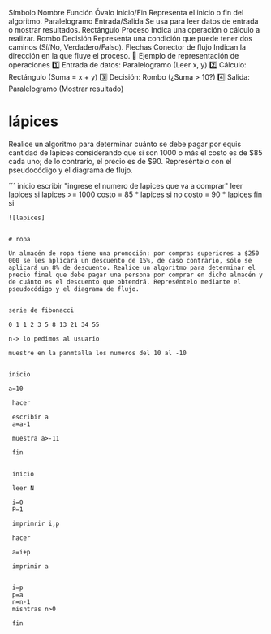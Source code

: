 Símbolo	Nombre	Función
 Óvalo	         Inicio/Fin	Representa el inicio o fin del algoritmo.
 Paralelogramo	 Entrada/Salida	Se usa para leer datos de entrada o mostrar resultados.
 Rectángulo	     Proceso	Indica una operación o cálculo a realizar.
 Rombo	         Decisión	Representa una condición que puede tener dos caminos (Sí/No, Verdadero/Falso).
 Flechas	     Conector de flujo	Indican la dirección en la que fluye el proceso.
📌 Ejemplo de representación de operaciones
1️⃣ Entrada de datos: Paralelogramo (Leer x, y)
2️⃣ Cálculo: Rectángulo (Suma = x + y)
3️⃣ Decisión: Rombo (¿Suma > 10?)
4️⃣ Salida: Paralelogramo (Mostrar resultado)


# lápices 




Realice un algoritmo para determinar cuánto se debe pagar por equis cantidad de lápices considerando que si son 1000 o más el costo es de $85 cada uno; de lo contrario, el precio es de $90. Represéntelo con el pseudocódigo y el diagrama de flujo.

´´´ 
inicio 
escribir "ingrese el numero de lapices que va a comprar"
leer lapices 
si lapices >= 1000
  costo = 85 * lapices 
si no 
  costo = 90 * lapices 
fin si 
```
![lapices]


# ropa 

Un almacén de ropa tiene una promoción: por compras superiores a $250 000 se les aplicará un descuento de 15%, de caso contrario, sólo se aplicará un 8% de descuento. Realice un algoritmo para determinar el precio final que debe pagar una persona por comprar en dicho almacén y de cuánto es el descuento que obtendrá. Represéntelo mediante el pseudocódigo y el diagrama de flujo.


serie de fibonacci

0 1 1 2 3 5 8 13 21 34 55 

n-> lo pedimos al usuario 

muestre en la panmtalla los numeros del 10 al -10 


inicio 

a=10
 
 hacer 

 escribir a
 a=a-1

 muestra a>-11

 fin 


 inicio

 leer N 
 
 i=0
 P=1

 imprimrir i,p

 hacer

 a=i+p

 imprimir a


 i=p
 p=a
 n=n-1
 misntras n>0
 
 fin

 








